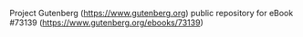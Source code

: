 Project Gutenberg (https://www.gutenberg.org) public repository
for eBook #73139 (https://www.gutenberg.org/ebooks/73139)
